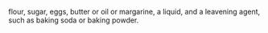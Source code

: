  flour, sugar, eggs, butter or oil or margarine, a liquid, and a leavening agent, such as baking soda or baking powder.